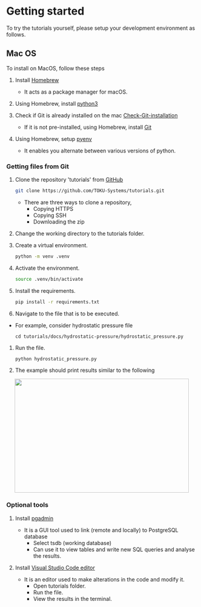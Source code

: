# Getting started

To try the tutorials yourself, please setup your development environment as follows.

## Mac OS

To install on MacOS, follow these steps

1. Install [Homebrew](https://brew.sh/)

    - It acts as a package manager for macOS.

1. Using Homebrew, install [python3](https://formulae.brew.sh/formula/python@3.9)

1. Check if Git is already installed on the mac [Check-Git-installation](https://github.com/git-guides/install-git)

    - If it is not pre-installed, using Homebrew,
    install [Git](https://www.atlassian.com/git/tutorials/install-git)

1. Using Homebrew, setup [pyenv](https://github.com/pyenv/pyenv)

    - It enables you alternate between various versions of python.

### Getting files from Git

1. Clone the repository 'tutorials' from [GitHub](https://github.com/TOKU-Systems/tutorials)

    ```sh
    git clone https://github.com/TOKU-Systems/tutorials.git
    ```

    - There are three ways to clone a repository,
        - Copying HTTPS
        - Copying SSH
        - Downloading the zip

1. Change the working directory to the tutorials folder.

1. Create a virtual environment.

    ```sh
    python -m venv .venv
    ```

1. Activate the environment.

    ```sh
    source .venv/bin/activate
    ```

1. Install the requirements.

    ```sh
    pip install -r requirements.txt
    ```

1. Navigate to the file that is to be executed.

- For example, consider hydrostatic pressure file

    `cd tutorials/docs/hydrostatic-pressure/hydrostatic_pressure.py`

1. Run the file.

    `python hydrostatic_pressure.py`

1. The example should print results similar to the following

<p align="center">
  <img width="460" height="300" src="https://raw.githubusercontent.com/TOKU-Systems/tutorials/feature/new-changes/docs/pic/Screen%20Shot%202021-09-14%20at%208.01.22%20AM.png">
</p>

### Optional tools

1. Install [pgadmin](https://www.pgadmin.org/download/)
    - It is a GUI tool used to link (remote and locally) to PostgreSQL database
        - Select tsdb (working database)
        - Can use it to view tables and write new SQL queries and analyse the results.

1. Install [Visual Studio Code editor](https://code.visualstudio.com/download)
    - It is an editor used to make alterations in the code and modify it.
        - Open tutorials folder.
        - Run the file.
        - View the results in the terminal.
